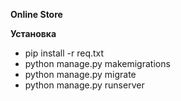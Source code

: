 **Online Store**


**Установка**

- pip install -r req.txt
- python manage.py makemigrations
- python manage.py migrate
- python manage.py runserver
